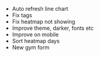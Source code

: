 - Auto refresh line chart
- Fix <head> tags
- Fix heatmap not showing
- Improve theme, darker, fonts etc
- Improve on mobile
- Sort heatmap days
- New gym form
